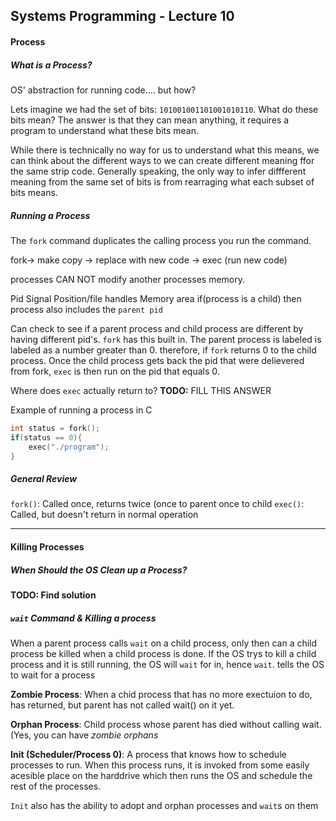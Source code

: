 ## Systems Programming - Lecture 10

#### Process

##### What is a Process?
OS' abstraction for running code.... but how?

Lets imagine we had the set of bits: `101001001101001010110`. What do these bits mean?
The answer is that they can mean anything, it requires a program to understand what these bits mean.

While there is technically no way for us to understand what this means, we can think about the different ways to we can create different meaning ffor the same strip code. Generally speaking, the only way to infer diffferent meaning from the same set of bits is from rearraging what each subset of bits means. 

##### Running a Process
The `fork` command duplicates the calling process you run the command. 


fork-> make copy -> replace with new code -> exec (run new code) 

processes CAN NOT modify another processes memory.

Pid
Signal Position/file handles
Memory area
if(process is a child) then process also includes the `parent pid`


Can check to see if a parent process and child process are different by having different pid's. `fork` has this built in. The parent process is labeled is labeled as a number greater than 0. therefore, if `fork` returns 0 to the child process. Once the child process gets back the pid that were delievered from fork, `exec` is then run on the pid that equals 0. 


Where does `exec` actually return to?
<b>TODO:</b> FILL THIS ANSWER

Example of running a process in C
```C
int status = fork();
if(status == 0){
	exec("./program");
}
```

##### General Review
`fork()`: Called once, returns twice (once to parent once to child
`exec()`: Called, but doesn't return in normal operation

---

#### Killing Processes

##### When Should the OS Clean up a Process?
<b> TODO: Find solution </b>

##### `wait` Command & Killing a process
When a parent process calls `wait` on a child process, only then can a child process be killed when a child process is done. If the OS trys to kill a child process and it is still running, the OS will `wait` for in, hence `wait`. tells the OS to wait for a process 

<b>Zombie Process</b>: When a chid process that has no more exectuion to do, has returned, but parent has not called wait() on it yet. 

<b>Orphan Process</b>: Child process whose parent has died without calling wait. (Yes, you can have <i>zombie orphans</i>

<b>Init (Scheduler/Process 0)</b>: A process that knows how to schedule processes to run. When this process runs, it is invoked from some easily acesible place on the harddrive which then runs the OS and schedule the rest of the processes. 

`Init` also has the ability to adopt and orphan processes and `wait`s on them

